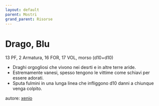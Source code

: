 ```yaml
---
layout: default
parent: Mostri
grand_parent: Risorse
---
```


# Drago, Blu
13 PF, 2 Armatura, 16 FOR, 17 VOL, morso (d10+d10)  
- Draghi orgogliosi che vivono nei desrti e in altre terre aride.
- Estremamente vanesi, spesso tengono le vittime come schiavi per essere adorati.
- Sputa fulmini in una lunga linea che infliggono d10 danni a chiunque venga colpito.

autore: [xenio](https://xenioinabottle.blogspot.com)

